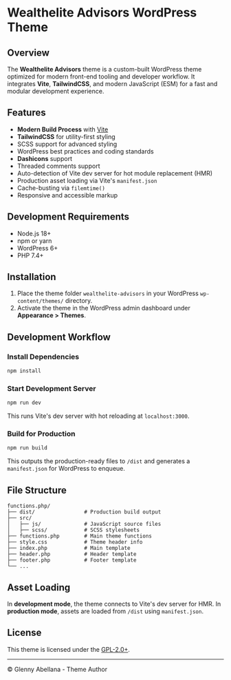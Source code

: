 # Wealthelite Advisors WordPress Theme

## Overview
The **Wealthelite Advisors** theme is a custom-built WordPress theme optimized for modern front-end tooling and developer workflow.
It integrates **Vite**, **TailwindCSS**, and modern JavaScript (ESM) for a fast and modular development experience.

## Features
- **Modern Build Process** with [Vite](https://vitejs.dev/)
- **TailwindCSS** for utility-first styling
- SCSS support for advanced styling
- WordPress best practices and coding standards
- **Dashicons** support
- Threaded comments support
- Auto-detection of Vite dev server for hot module replacement (HMR)
- Production asset loading via Vite's `manifest.json`
- Cache-busting via `filemtime()`
- Responsive and accessible markup

## Development Requirements
- Node.js 18+
- npm or yarn
- WordPress 6+
- PHP 7.4+

## Installation
1. Place the theme folder `wealthelite-advisors` in your WordPress `wp-content/themes/` directory.
2. Activate the theme in the WordPress admin dashboard under **Appearance > Themes**.

## Development Workflow

### Install Dependencies
```bash
npm install
```

### Start Development Server
```bash
npm run dev
```
This runs Vite's dev server with hot reloading at `localhost:3000`.

### Build for Production
```bash
npm run build
```
This outputs the production-ready files to `/dist` and generates a `manifest.json` for WordPress to enqueue.

## File Structure
```
functions.php/
├── dist/                # Production build output
├── src/
│   ├── js/              # JavaScript source files
│   ├── scss/            # SCSS stylesheets
├── functions.php        # Main theme functions
├── style.css            # Theme header info
├── index.php            # Main template
├── header.php           # Header template
├── footer.php           # Footer template
└── ...
```

## Asset Loading
In **development mode**, the theme connects to Vite's dev server for HMR.
In **production mode**, assets are loaded from `/dist` using `manifest.json`.

## License
This theme is licensed under the [GPL-2.0+](https://www.gnu.org/licenses/gpl-2.0.html).

---
© Glenny Abellana - Theme Author
